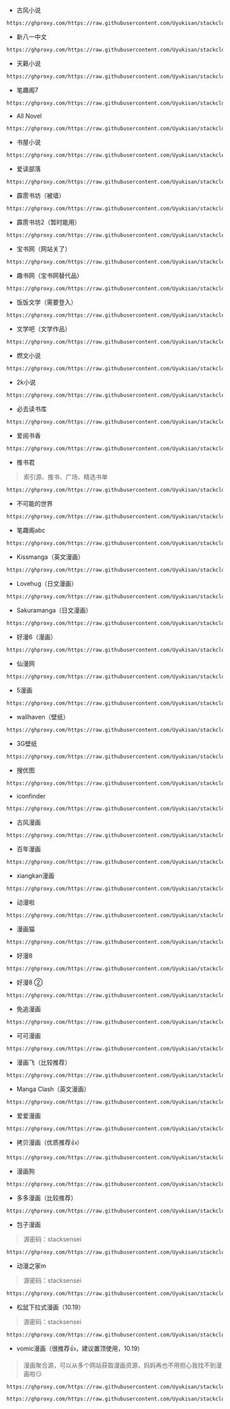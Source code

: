 - 古风小说
```
https://ghproxy.com/https://raw.githubusercontent.com/Uyukisan/stackcloudtalk/main/source/gufengxs.xbs
```
- 新八一中文
```
https://ghproxy.com/https://raw.githubusercontent.com/Uyukisan/stackcloudtalk/main/source/x81zw.xbs
```
- 天籁小说
```
https://ghproxy.com/https://raw.githubusercontent.com/Uyukisan/stackcloudtalk/main/source/tianlaixs.xbs
```
- 笔趣阁7
```
https://ghproxy.com/https://raw.githubusercontent.com/Uyukisan/stackcloudtalk/main/source/biqu7.xbs
```
- All Novel
```
https://ghproxy.com/https://raw.githubusercontent.com/Uyukisan/stackcloudtalk/main/source/allnovel.xbs
```
- 书屋小说
```
https://ghproxy.com/https://raw.githubusercontent.com/Uyukisan/stackcloudtalk/main/source/shu5xs.xbs
```
- 爱读部落
```
https://ghproxy.com/https://raw.githubusercontent.com/Uyukisan/stackcloudtalk/main/source/aidubuluo.xbs
```
- 霹雳书坊（被墙）
```
https://ghproxy.com/https://raw.githubusercontent.com/Uyukisan/stackcloudtalk/main/source/pilibook.xbs
```
- 霹雳书坊2（暂时能用）
```
https://ghproxy.com/https://raw.githubusercontent.com/Uyukisan/stackcloudtalk/main/source/pilibook2.xbs
```
- 宝书网（网站关了）
```
https://ghproxy.com/https://raw.githubusercontent.com/Uyukisan/stackcloudtalk/main/source/baoshuw.xbs
```
- 趣书网（宝书网替代品）
```
https://ghproxy.com/https://raw.githubusercontent.com/Uyukisan/stackcloudtalk/main/source/qushuw.xbs
```
- 饭饭文学（需要登入）
```
https://ghproxy.com/https://raw.githubusercontent.com/Uyukisan/stackcloudtalk/main/source/fanfanwx.xbs
```
- 文学吧（文学作品）
```
https://ghproxy.com/https://raw.githubusercontent.com/Uyukisan/stackcloudtalk/main/source/wenxue8.xbs
```
- 燃文小说
```
https://ghproxy.com/https://raw.githubusercontent.com/Uyukisan/stackcloudtalk/main/source/ranwen1.xbs
```
- 2k小说
```
https://ghproxy.com/https://raw.githubusercontent.com/Uyukisan/stackcloudtalk/main/source/2kxs.xbs
```
- 必去读书库
```
https://ghproxy.com/https://raw.githubusercontent.com/Uyukisan/stackcloudtalk/main/source/biqusk.xbs
```

- 爱阅书香

```
https://ghproxy.com/https://raw.githubusercontent.com/Uyukisan/stackcloudtalk/main/source/aiyueshu.xbs
```

- 推书君

> 索引源、推书、广场、精选书单

```
https://ghproxy.com/https://raw.githubusercontent.com/Uyukisan/stackcloudtalk/main/source/tuishujun.xbs
```

- 不可能的世界

```
https://ghproxy.com/https://raw.githubusercontent.com/Uyukisan/stackcloudtalk/main/source/8kana.xbs
```

- 笔趣阁abc

```
https://ghproxy.com/https://raw.githubusercontent.com/Uyukisan/stackcloudtalk/main/source/biqugeabc.xbs
```

- Kissmanga（英文漫画）

```
https://ghproxy.com/https://raw.githubusercontent.com/Uyukisan/stackcloudtalk/main/source/kissmanga.xbs
```
- Lovehug（日文漫画）
```
https://ghproxy.com/https://raw.githubusercontent.com/Uyukisan/stackcloudtalk/main/source/lovehug.xbs
```
- Sakuramanga（日文漫画）
```
https://ghproxy.com/https://raw.githubusercontent.com/Uyukisan/stackcloudtalk/main/source/sakuramanga.xbs
```
- 好漫6（漫画）
```
https://ghproxy.com/https://raw.githubusercontent.com/Uyukisan/stackcloudtalk/main/source/haoman.xbs
```
- 仙漫网
```
https://ghproxy.com/https://raw.githubusercontent.com/Uyukisan/stackcloudtalk/main/source/xianman.xbs
```
- 5漫画
```
https://ghproxy.com/https://raw.githubusercontent.com/Uyukisan/stackcloudtalk/main/source/5manh.xbs
```
- wallhaven（壁纸）
```
https://ghproxy.com/https://raw.githubusercontent.com/Uyukisan/stackcloudtalk/main/source/wallhaven.xbs
```
- 3G壁纸
```
https://ghproxy.com/https://raw.githubusercontent.com/Uyukisan/stackcloudtalk/main/source/3gbizhi.xbs
```
- 搜优图
```
https://ghproxy.com/https://raw.githubusercontent.com/Uyukisan/stackcloudtalk/main/source/souyt.xbs
```
- iconfinder
```
https://ghproxy.com/https://raw.githubusercontent.com/Uyukisan/stackcloudtalk/main/source/iconfinder.xbs
```
- 古风漫画
```
https://ghproxy.com/https://raw.githubusercontent.com/Uyukisan/stackcloudtalk/main/source/gufengmh.xbs
```
- 百年漫画
```
https://ghproxy.com/https://raw.githubusercontent.com/Uyukisan/stackcloudtalk/main/source/bnmh.xbs
```
- xiangkan漫画
```
https://ghproxy.com/https://raw.githubusercontent.com/Uyukisan/stackcloudtalk/main/source/xiangkanmh.xbs
```
- 动漫啦
```
https://ghproxy.com/https://raw.githubusercontent.com/Uyukisan/stackcloudtalk/main/source/dongmanla.xbs
```
- 漫画猫
```
https://ghproxy.com/https://raw.githubusercontent.com/Uyukisan/stackcloudtalk/main/source/mhmao.xbs
```
- 好漫8
```
https://ghproxy.com/https://raw.githubusercontent.com/Uyukisan/stackcloudtalk/main/source/haoman8.xbs
```
- 好漫8 ②
```
https://ghproxy.com/https://raw.githubusercontent.com/Uyukisan/stackcloudtalk/main/source/haomanwu.xbs
```
- 免追漫画
```
https://ghproxy.com/https://raw.githubusercontent.com/Uyukisan/stackcloudtalk/main/source/mianzhui.xbs
```
- 可可漫画
```
https://ghproxy.com/https://raw.githubusercontent.com/Uyukisan/stackcloudtalk/main/source/cocomh.xbs
```
- 漫画飞（比较推荐）
```
https://ghproxy.com/https://raw.githubusercontent.com/Uyukisan/stackcloudtalk/main/source/manhuafei.xbs
```
- Manga Clash（英文漫画）
```
https://ghproxy.com/https://raw.githubusercontent.com/Uyukisan/stackcloudtalk/main/source/mangaclash.xbs
```
- 爱爱漫画
```
https://ghproxy.com/https://raw.githubusercontent.com/Uyukisan/stackcloudtalk/main/source/iimh.xbs
```

- 拷贝漫画（优质推荐👍）

```
https://ghproxy.com/https://raw.githubusercontent.com/Uyukisan/stackcloudtalk/main/source/copymanga.xbs
```

- 漫画狗

```
https://ghproxy.com/https://raw.githubusercontent.com/Uyukisan/stackcloudtalk/main/source/dogemanga.xbs
```

- 多多漫画（比较推荐）

```
https://ghproxy.com/https://raw.githubusercontent.com/Uyukisan/stackcloudtalk/main/source/ddmh.xbs
```

- 包子漫画

> 源密码：stacksensei

```
https://ghproxy.com/https://raw.githubusercontent.com/Uyukisan/stackcloudtalk/main/source/baozimh.xbs
```

- 动漫之家m

> 源密码：stacksensei

```
https://ghproxy.com/https://raw.githubusercontent.com/Uyukisan/stackcloudtalk/main/source/dmzjm.xbs
```

- 松鼠下拉式漫画（10.19）

> 源密码：stacksensei

```
https://ghproxy.com/https://raw.githubusercontent.com/Uyukisan/stackcloudtalk/main/source/songshumh.xbs
```

- vomic漫画（很推荐👍，建议置顶使用，10.19）

> 漫画聚合源，可以从多个网站获取漫画资源，妈妈再也不用担心我找不到漫画啦😏

```
https://ghproxy.com/https://raw.githubusercontent.com/Uyukisan/stackcloudtalk/main/source/vomic1.xbs
```

```
https://ghproxy.com/https://raw.githubusercontent.com/Uyukisan/stackcloudtalk/main/source/vomic2.xbs
```

